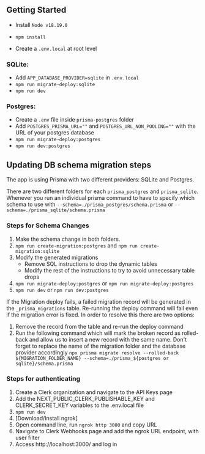 ## Getting Started

- Install `Node v18.19.0`

- `npm install`

- Create a `.env.local` at root level

### SQLite:
- Add `APP_DATABASE_PROVIDER=sqlite` in `.env.local`
- `npm run migrate-deploy:sqlite`
- `npm run dev`

### Postgres:

- Create a `.env` file inside `prisma-postgres` folder
- Add `POSTGRES_PRISMA_URL=""` and `POSTGRES_URL_NON_POOLING=""` with the URL of your postgres database
- `npm run migrate-deploy:postgres`
- `npm run dev:postgres`

## Updating DB schema migration steps
The app is using Prisma with two different providers: SQLite and Postgres. 

There are two different folders for each `prisma_postgres` and `prisma_sqlite`. Whenever you run an individual prisma command to have to specify which schema to use with `--schema=./prisma_postgres/schema.prisma` or `--schema=./prisma_sqlite/schema.prisma`

### Steps for Schema Changes
1. Make the schema change in both folders.
2. `npm run create-migration:postgres` and `npm run create-migration:sqlite`
3. Modify the generated migrations
    - Remove SQL instructions to drop the dynamic tables
    - Modify the rest of the instructions to try to avoid unnecessary table drops
4. `npm run migrate-deploy:postgres` or `npm run migrate-deploy:postgres`
5. `npm run dev` or `npm run dev:postgres`

If the Migration deploy fails, a failed migration record will be generated in the `_prisma_migrations` table. Re-running the deploy command will fail even if the migration error is fixed. In order to resolve this there are two options:
1. Remove the record from the table and re-run the deploy command
2. Run the following command which will mark the broken record as rolled-back and allow us to insert a new record with the same name. Don't forget to replace the name of the migration folder and the database provider accordingly
`npx prisma migrate resolve --rolled-back ${MIGRATION_FOLDER_NAME} --schema=./prisma_${postgres or sqlite}/schema.prisma`

### Steps for authenticating

1. Create a Clerk organization and navigate to the API Keys page
2. Add the NEXT_PUBLIC_CLERK_PUBLISHABLE_KEY and CLERK_SECRET_KEY variables to the .env.local file
3. `npm run dev`
4. [Download/Install ngrok]
5. Open command line, run `ngrok http 3000` and copy URL
6. Navigate to Clerk Webhooks page and add the ngrok URL endpoint, with user filter
7. Access http://localhost:3000/ and log in